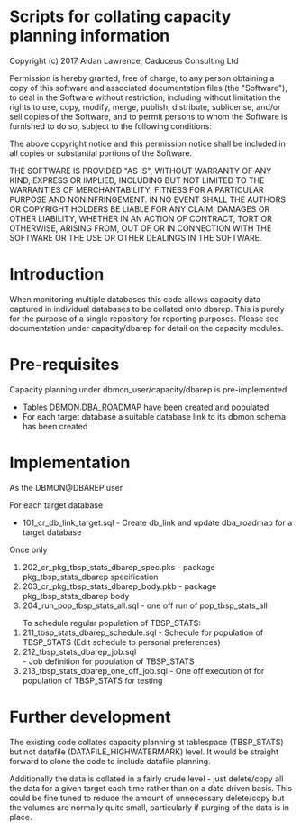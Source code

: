 <H1>Scripts for collating capacity planning information</H1>

Copyright (c) 2017 Aidan Lawrence, Caduceus Consulting Ltd

Permission is hereby granted, free of charge, to any person obtaining a copy of this software and associated documentation files (the "Software"), to deal in the Software without restriction, including without limitation the rights to use, copy, modify, merge, publish, distribute, sublicense, and/or sell copies of the Software, and to permit persons to whom the Software is furnished to do so, subject to the following conditions:

The above copyright notice and this permission notice shall be included in all copies or substantial portions of the Software.

THE SOFTWARE IS PROVIDED "AS IS", WITHOUT WARRANTY OF ANY KIND, EXPRESS OR IMPLIED, INCLUDING BUT NOT LIMITED TO THE WARRANTIES OF MERCHANTABILITY, FITNESS FOR A PARTICULAR PURPOSE AND NONINFRINGEMENT. IN NO EVENT SHALL THE AUTHORS OR COPYRIGHT HOLDERS BE LIABLE FOR ANY CLAIM, DAMAGES OR OTHER LIABILITY, WHETHER IN AN ACTION OF CONTRACT, TORT OR OTHERWISE, ARISING FROM, OUT OF OR IN CONNECTION WITH THE SOFTWARE OR THE USE OR OTHER DEALINGS IN THE SOFTWARE.

<H1>Introduction</H1>

When monitoring multiple databases this code allows capacity data captured in individual databases to be collated onto dbarep. This is purely for the purpose of a single repository for reporting purposes. Please see documentation under capacity/dbarep for detail on the capacity modules. 

<H1>Pre-requisites</H1> 

Capacity planning under dbmon_user/capacity/dbarep is pre-implemented 

- Tables DBMON.DBA_ROADMAP have been created and populated 
- For each target database a suitable database link to its dbmon schema has been created 

<H1>Implementation</H1>

As the DBMON@DBAREP user 

For each target database 

<ul>
	<li>101_cr_db_link_target.sql           - Create db_link and update dba_roadmap for a target database</li>
</ul> 

Once only 
<ol>
  <li>202_cr_pkg_tbsp_stats_dbarep_spec.pks - package pkg_tbsp_stats_dbarep specification</li>
  <li>203_cr_pkg_tbsp_stats_dbarep_body.pkb - package pkg_tbsp_stats_dbarep body</li> 
  <li>204_run_pop_tbsp_stats_all.sql        - one off run of pop_tbsp_stats_all</li> 
</ol> 

<ol>
  To schedule regular population of TBSP_STATS:
<li>211_tbsp_stats_dbarep_schedule.sql - Schedule for population of TBSP_STATS (Edit schedule to personal preferences)</li>
<li>212_tbsp_stats_dbarep_job.sql</li>      - Job definition for population of TBSP_STATS</li>
<li>213_tbsp_stats_dbarep_one_off_job.sql  - One off execution of for population of TBSP_STATS for testing</li> 
</ol> 

<H1>Further development</H1>

<p>
The existing code collates capacity planning at tablespace (TBSP_STATS) but not datafile (DATAFILE_HIGHWATERMARK) level. It would be straight forward to clone the code to include datafile planning. 
</p>

<p>
Additionally the data is collated in a fairly crude level - just delete/copy all the data for a given target each time rather than on a date driven basis. This could be fine tuned to reduce the amount of unnecessary delete/copy but the volumes are normally quite small, particularly if purging of the data is in place. 
</p>